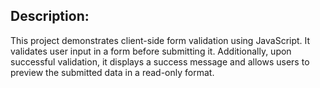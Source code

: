 ## Description: 
This project demonstrates client-side form validation using JavaScript. It validates user input in a form before submitting it. Additionally, upon successful validation, it displays a success message and allows users to preview the submitted data in a read-only format.